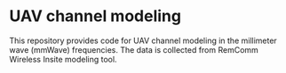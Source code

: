 # UAV channel modeling 
This repository provides code for UAV channel modeling in the millimeter
wave (mmWave) frequencies.  The data is collected from RemComm Wireless Insite
modeling tool.
